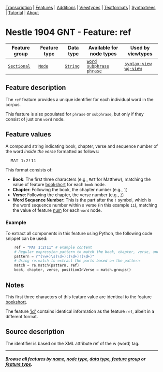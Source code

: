 <a name="start"></a>
<div class="hidden-content">
<a href="../transcription.md">Transcription</a> | <a href="README.md#start">Features</a>  | <a href="../additions/README.md#start">Additions</a> | <a href="../viewtypes.md#start">Viewtypes</a>  | <a href="../textformats.md#start">Textformats</a> |  <a href="../syntaxtrees.md#start">Syntaxtrees</a> | <a href="../tutorial/README.md#start">Tutorial</a>  | <a href="../about.md#start">About</a>
</div>

# Nestle 1904 GNT - Feature: ref

Feature group | Feature type | Data type | Available for node types | Used by viewtypes
---  | --- | --- | --- | ---
[`Sectional`](featuresbygroup.md#sectional-features) | [`Node`](featuresbyfeaturetype.md#node-features) | [`String`](featuresbydatatype.md#string-datatype) | [`word`](featuresbynodetype.md#word-nodes) [`subphrase`](featuresbynodetype.md#subphrase-nodes)  [`phrase`](featuresbynodetype.md#phrase-nodes) | [`syntax-view`](../syntax-view.md#start) [`wg-view`](../wg-view.md#start)

## Feature description

The `ref` feature provides a unique identifier for each individual word in the corpus.

This feature is also populated for `phrase` or `subphrase`, but only if they consist of just one `word` node.

## Feature values

A compound string indicating book, chapter, verse and sequence number of the word *inside the verse* formatted as follows:

<pre>
  MAT 1:2!11
</pre>

This format consists of:
- **Book**: The first three characters (e.g., `MAT` for Matthew), matching the value of feature [bookshort](bookshort.md#start) for each `book` node.
- **Chapter**: Following the book, the chapter number (e.g., `1`)
- **Verse**: Following the chapter, the verse number (e.g., `2`)
- **Word Sequence Number**: This is the part after the `!` symbol, which is the word sequence number within a verse (in this example `11`), matching the value of feature [num](num.md#start) for each `word` node.

### Example

To extract all components in this feature using Python, the following code snippet can be used:

```python
    ref = "MAT 1:2!11" # example content
    # Regular expression pattern to match the book, chapter, verse, and position of the word in the verse
    pattern = r"(\w+)\s(\d+):(\d+)!(\d+)"
    # Using re.match to extract the parts based on the pattern
    match = re.match(pattern, ref)
    book, chapter, verse, positionInVerse = match.groups()
```

## Notes

This first three characters of this feature value are identical to the feature [bookshort](bookshort.md#start).

The feature ['id'](id.md#start) contains identical information as the feature `ref`, albeit in a different format.

## Source description

The identifier is based on the XML attribute ref of the w (word) tag.

---
#### *Browse all features by [name](featuresbyname.md#start), [node type](featuresbynodetype.md#start), [data type](featuresbydatatype.md#start), [feature group](featuresbygroup.md#start) or [feature type](featuresbyfeaturetype.md#start).*
